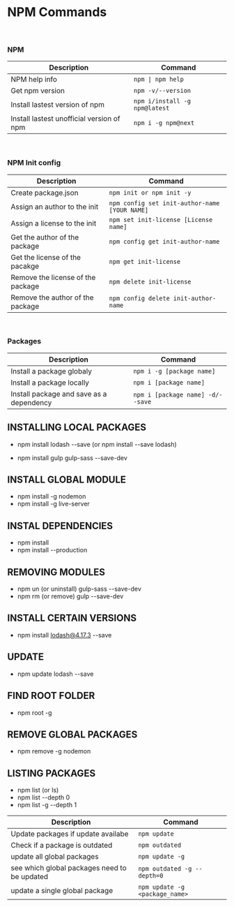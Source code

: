 # NPM Commands


&nbsp;


### NPM
| Description                    | Command                                      |
| ------------------------------ | -------------------------------------------- |
| NPM help info                  | `npm \| npm help`                            |
| Get npm version                | `npm -v/--version`                           |
| Install lastest version of npm | `npm i/install -g npm@latest`                |
| Install lastest unofficial version of npm | `npm i -g npm@next`               |


&nbsp;


### NPM Init config
| Description                    | Command                                      |
| ------------------------------ | -------------------------------------------- |
| Create package.json            | `npm init or npm init -y`                    |
| Assign an author to the init | `npm config set init-author-name [YOUR NAME]`  |
| Assign a license to the init | `npm set init-license [License name]`          |
| Get the author of the package | `npm config get init-author-name`             |
| Get the license of the pacakge | `npm get init-license`                       |
| Remove the license of the package | `npm delete init-license`                 |
| Remove the author of the package | `npm config delete init-author-name`       |


&nbsp;


### Packages

| Description                    | Command                                      |
| ------------------------------ | -------------------------------------------- |
| Install a package globaly      | `npm i -g [package name]`                    |
| Install a package locally      | `npm i [package name]`                       |
| Install package and save as a dependency | `npm i [package name] -d/--save`   |

## INSTALLING LOCAL PACKAGES

- npm install lodash --save (or npm install --save lodash)

- npm install gulp gulp-sass --save-dev

## INSTALL GLOBAL MODULE

- npm install -g nodemon
- npm install -g live-server

## INSTAL DEPENDENCIES

- npm install
- npm install --production

## REMOVING MODULES

- npm un (or uninstall) gulp-sass --save-dev
- npm rm (or remove) gulp --save-dev

## INSTALL CERTAIN VERSIONS

- npm install lodash@4.17.3 --save

## UPDATE

- npm update lodash --save


## FIND ROOT FOLDER

- npm root -g

## REMOVE GLOBAL PACKAGES

- npm remove -g nodemon

## LISTING PACKAGES

- npm list (or ls)
- npm list --depth 0
- npm list -g --depth 1







| Description                    | Command                                      |
| ------------------------------ | -------------------------------------------- |
| Update packages if update availabe | `npm update`                             | 
| Check if a package is outdated | `npm outdated`                               | 
| update all global packages     |`npm update -g`                               | 
| see which global packages need to be updated | `npm outdated -g --depth=0`    | 
| update a single global package |`npm update -g <package_name>`                | 
